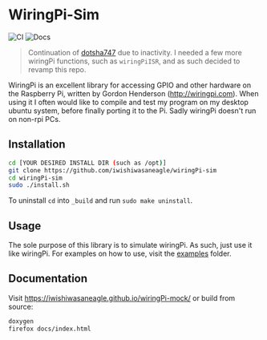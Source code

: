 # WiringPi-Sim 

![CI](https://github.com/iwishiwasaneagle/WiringPi-Sim/workflows/CI/badge.svg) 
![Docs](https://github.com/iwishiwasaneagle/wiringPi-mock/workflows/Docs/badge.svg)

 > Continuation of [dotsha747](https://github.com/dotsha747/WiringPi-Sim) due to inactivity. I needed a few more wiringPi functions, such as `wiringPiISR`, and as such decided to revamp this repo.

WiringPi is an excellent library for accessing GPIO and other hardware on the
Raspberry Pi, written by Gordon Henderson (http://wiringpi.com). When using it
I often would like to compile and test my program on my desktop ubuntu system, 
before finally porting it to the Pi. Sadly wiringPi doesn't run on non-rpi PCs. 

## Installation

```bash
cd [YOUR DESIRED INSTALL DIR (such as /opt)]
git clone https://github.com/iwishiwasaneagle/wiringPi-sim
cd wiringPi-sim
sudo ./install.sh
```

To uninstall `cd` into `_build` and run `sudo make uninstall`.

## Usage

The sole purpose of this library is to simulate wiringPi. As such, just use it like wiringPi. For examples on how to use, visit the [examples](./examples) folder.

## Documentation

Visit https://iwishiwasaneagle.github.io/wiringPi-mock/ or build from source:
```bash
doxygen
firefox docs/index.html
``` 
